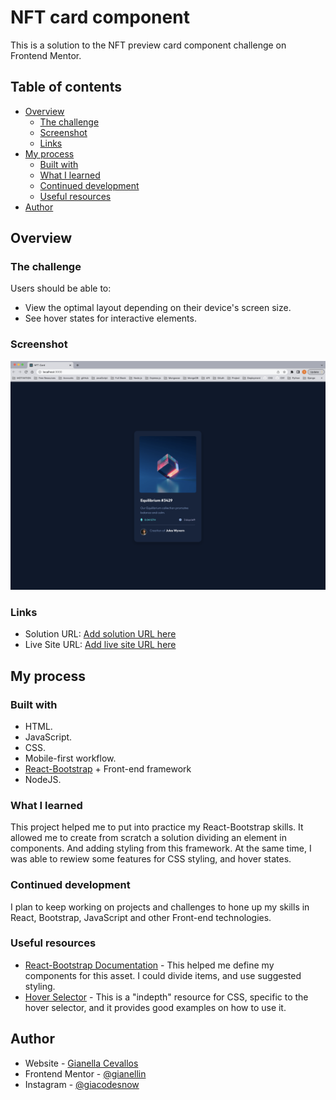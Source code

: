 # NFT card component 

This is a solution to the NFT preview card component challenge on Frontend Mentor.

## Table of contents

- [Overview](#overview)
  - [The challenge](#the-challenge)
  - [Screenshot](#screenshot)
  - [Links](#links)
- [My process](#my-process)
  - [Built with](#built-with)
  - [What I learned](#what-i-learned)
  - [Continued development](#continued-development)
  - [Useful resources](#useful-resources)
- [Author](#author)




## Overview

### The challenge

Users should be able to:

- View the optimal layout depending on their device's screen size.
- See hover states for interactive elements.

### Screenshot

![Screenshot](./public/images/screenshot.png)


### Links

- Solution URL: [Add solution URL here](https://your-solution-url.com)
- Live Site URL: [Add live site URL here](https://your-live-site-url.com)

## My process

### Built with

- HTML.
- JavaScript.
- CSS.
- Mobile-first workflow.
- [React-Bootstrap](https://react-bootstrap.github.io/) + Front-end framework
- NodeJS.


### What I learned

This project helped me to put into practice my React-Bootstrap skills. It allowed me to create from scratch a solution dividing an element in components. And adding styling from this framework. At the same time, I was able to rewiew some features for CSS styling, and hover states.



### Continued development

I plan to keep working on projects and challenges to hone up my skills in React, Bootstrap, JavaScript and other Front-end technologies.

### Useful resources

- [React-Bootstrap Documentation](https://react-bootstrap.github.io/getting-started/introduction/) - This helped me define my components for this asset. I could divide items, and use suggested styling.
- [Hover Selector](https://www.w3schools.com/cssref/sel_hover.php) - This is a "indepth" resource for CSS, specific to the hover selector, and it provides good examples on how to use it.


## Author

- Website - [Gianella Cevallos](https://gianellin.github.io/portfolio_website/)
- Frontend Mentor - [@gianellin](https://www.frontendmentor.io/profile/gianellin)
- Instagram - [@giacodesnow](https://www.instagram.com/giacodesnow/)